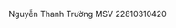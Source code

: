 

Nguyễn Thanh Trường 
MSV 22810310420



<!---
NguyenTruong0202/NguyenTruong0202 is a ✨ special ✨ repository because its `README.md` (this file) appears on your GitHub profile.
You can click the Preview link to take a look at your changes.
--->
